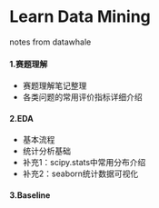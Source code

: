 # Learn Data Mining

notes from datawhale

#### 1.赛题理解

- 赛题理解笔记整理
- 各类问题的常用评价指标详细介绍

#### 2.EDA

- 基本流程
- 统计分析基础
- 补充1：scipy.stats中常用分布介绍
- 补充2：seaborn统计数据可视化

#### 3.Baseline

